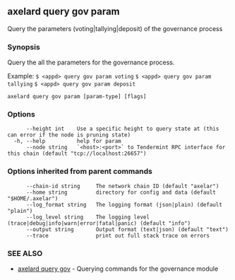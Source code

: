 ## axelard query gov param

Query the parameters (voting|tallying|deposit) of the governance process

### Synopsis

Query the all the parameters for the governance process.

Example:
`$ <appd> query gov param voting`
`$ <appd> query gov param tallying`
`$ <appd> query gov param deposit`

```
axelard query gov param [param-type] [flags]
```

### Options

```
      --height int    Use a specific height to query state at (this can error if the node is pruning state)
  -h, --help          help for param
      --node string   `<host>:<port>` to Tendermint RPC interface for this chain (default "tcp://localhost:26657")
```

### Options inherited from parent commands

```
      --chain-id string     The network chain ID (default "axelar")
      --home string         directory for config and data (default "$HOME/.axelar")
      --log_format string   The logging format (json|plain) (default "plain")
      --log_level string    The logging level (trace|debug|info|warn|error|fatal|panic) (default "info")
      --output string       Output format (text|json) (default "text")
      --trace               print out full stack trace on errors
```

### SEE ALSO

- [axelard query gov](/cli-docs/v0_29_1/axelard_query_gov) - Querying commands for the governance module
